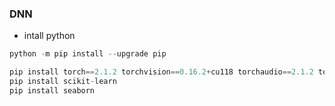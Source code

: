 ### DNN
- intall python
```python
python -m pip install --upgrade pip
```

```python
pip install torch==2.1.2 torchvision==0.16.2+cu118 torchaudio==2.1.2 torchtext==0.10.1 --index-url https://download.pytorch.org/whl/cu118
pip install scikit-learn
pip install seaborn
```